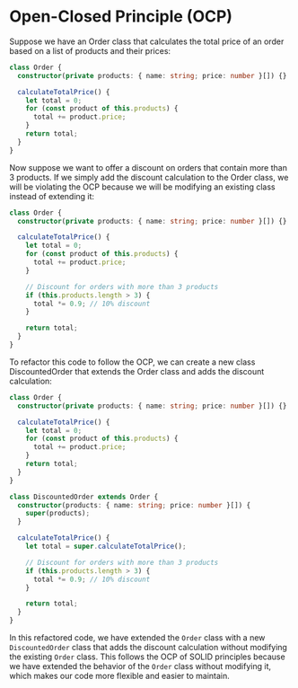 # Open-Closed Principle (OCP)

Suppose we have an Order class that calculates the total price of an order based on a list of products and their prices:

```typescript
class Order {
  constructor(private products: { name: string; price: number }[]) {}

  calculateTotalPrice() {
    let total = 0;
    for (const product of this.products) {
      total += product.price;
    }
    return total;
  }
}
```

Now suppose we want to offer a discount on orders that contain more than 3 products. If we simply add the discount calculation to the Order class, we will be violating the OCP because we will be modifying an existing class instead of extending it:

```typescript
class Order {
  constructor(private products: { name: string; price: number }[]) {}

  calculateTotalPrice() {
    let total = 0;
    for (const product of this.products) {
      total += product.price;
    }

    // Discount for orders with more than 3 products
    if (this.products.length > 3) {
      total *= 0.9; // 10% discount
    }

    return total;
  }
}
```

To refactor this code to follow the OCP, we can create a new class DiscountedOrder that extends the Order class and adds the discount calculation:

```typescript
class Order {
  constructor(private products: { name: string; price: number }[]) {}

  calculateTotalPrice() {
    let total = 0;
    for (const product of this.products) {
      total += product.price;
    }
    return total;
  }
}

class DiscountedOrder extends Order {
  constructor(products: { name: string; price: number }[]) {
    super(products);
  }

  calculateTotalPrice() {
    let total = super.calculateTotalPrice();

    // Discount for orders with more than 3 products
    if (this.products.length > 3) {
      total *= 0.9; // 10% discount
    }

    return total;
  }
}
```

In this refactored code, we have extended the `Order` class with a new `DiscountedOrder` class that adds the discount calculation without modifying the existing `Order` class. This follows the OCP of SOLID principles because we have extended the behavior of the `Order` class without modifying it, which makes our code more flexible and easier to maintain.
